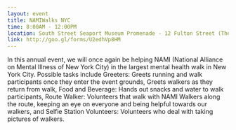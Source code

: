 ```yaml
---
layout: event
title: NAMIWalks NYC
time: 8:00AM - 12:00PM
location: South Street Seaport Museum Promenade - 12 Fulton Street (The meeting location will be between Ambrose Lobster and Superdry.)
link: http://goo.gl/forms/U2edhVp8HM
---
```

In this annual event, we will once again be helping NAMI (National Alliance on Mental Illness of New York City) in the largest mental health walk in New York City. Possible tasks include Greeters: Greets running and walk participants once they enter the event grounds, Greets walkers as they return from walk, Food and Beverage: Hands out snacks and water to walk participants, Route Walker: Volunteers that walk with NAMI Walkers along the route, keeping an eye on everyone and being helpful towards our walkers, and Selfie Station Volunteers: Volunteers who deal with taking pictures of walkers.